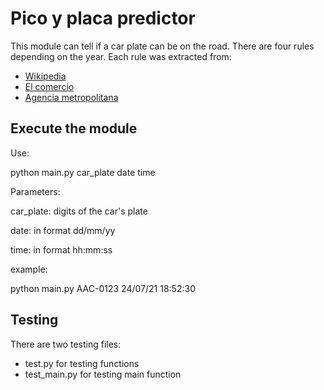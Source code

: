 # Pico y placa predictor
This module can tell if a car plate can be on the road. There are four rules depending on the year. Each rule was extracted from:
* [Wikipedia](https://es.wikipedia.org/wiki/Pico_y_placa#Quito,_Ecuador)
* [El comercio](https://www.elcomercio.com/actualidad/quito/circulacion-vehicular-no-circula-quito.html)
* [Agencia metropolitana](http://www.amt.gob.ec/index.php/servicios/hoy-no-circula.html)

## Execute the module
Use:  

python main.py car_plate date time  

Parameters:  

car_plate: digits of the car's plate  

date: in format dd/mm/yy  

time: in format hh:mm:ss  

example:  

python main.py AAC-0123 24/07/21 18:52:30

## Testing
There are two testing files:
* test.py for testing functions
* test_main.py for testing main function